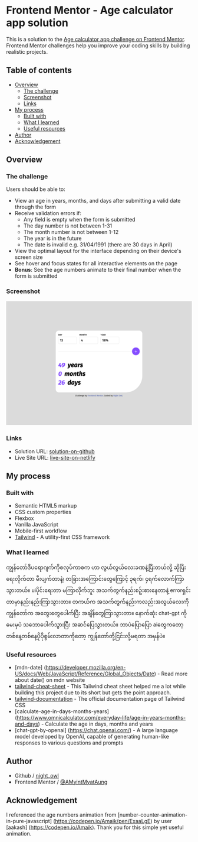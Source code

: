 # Frontend Mentor - Age calculator app solution

This is a solution to the [Age calculator app challenge on Frontend Mentor](https://www.frontendmentor.io/challenges/age-calculator-app-dF9DFFpj-Q). Frontend Mentor challenges help you improve your coding skills by building realistic projects. 

## Table of contents

- [Overview](#overview)
  - [The challenge](#the-challenge)
  - [Screenshot](#screenshot)
  - [Links](#links)
- [My process](#my-process)
  - [Built with](#built-with)
  - [What I learned](#what-i-learned)
  - [Useful resources](#useful-resources)
- [Author](#author)
- [Acknowledgement](#acknowledgement)

## Overview

### The challenge

Users should be able to:

- View an age in years, months, and days after submitting a valid date through the form
- Receive validation errors if:
  - Any field is empty when the form is submitted
  - The day number is not between 1-31
  - The month number is not between 1-12
  - The year is in the future
  - The date is invalid e.g. 31/04/1991 (there are 30 days in April)
- View the optimal layout for the interface depending on their device's screen size
- See hover and focus states for all interactive elements on the page
- **Bonus**: See the age numbers animate to their final number when the form is submitted

### Screenshot

![desktop-design](./design/desktop-design.png)

### Links

- Solution URL: [solution-on-github](https://github.com/AMyintMyatAung/Frontend-Mentor-Challenges/tree/main/age-calculator)
- Live Site URL: [live-site-on-netlify](https://preeminent-begonia-07fe3c.netlify.app/age-calculator/index.html)

## My process

### Built with

- Semantic HTML5 markup
- CSS custom properties
- Flexbox
- Vanilla JavaScript
- Mobile-first workflow
- [Tailwind](https://tailwindcss.com) - A utility-first CSS framework

### What I learned

ကျွန်တော်ဒီပရောဂျက်ကိုစလုပ်ကာစက ဟာ လွယ်လွယ်လေးခဏနဲ့ပြီးတယ်လို့ ဆိုပြီး ရေးလိုက်တာ မီးပျက်တာနဲ့၊ တခြားအကြောင်းတွေကြောင့် ၃ရက်၊ ၄ရက်လောက်ကြာသွားတယ်။ uiပိုင်းရေးတာ မကြာလိုက်ဘူး အသက်တွက်နည်းစဥ်းစားနေတာနဲ့ errorရှင်းတာမှာနည်းနည်းကြာသွားတာ။ တကယ်က အသက်တွက်နည်းကလည်းအလွယ်လေးကို ကျွန်တော်က အတွေးတွေပေါက်ပြီး အချိန်တွေကြာသွားတာ။ နောက်ဆုံး chat-gpt ကိုမေးမှပဲ သဘောပေါက်သွားပြီး အဆင်ပြေသွားတယ်။ ဘာပဲပြောပြော aiတွေကတော့ တစ်နေ့တစ်နေ့ပိုပိုစွမ်းလာတာကိုတော့ ကျွန်တော်တို့ငြင်းလို့မရတာ အမှန်ပဲ။

### Useful resources

- [mdn-date] (https://developer.mozilla.org/en-US/docs/Web/JavaScript/Reference/Global_Objects/Date) - Read more about date() on mdn website
- [tailwind-cheat-sheet](https://nerdcave.com/tailwind-cheat-sheet) - This Tailwind cheat sheet helped me a lot while building this project due to its short but gets the point approach.
- [tailwind-documentation](https://tailwindcss.com/docs/) - The official documentation page of Tailwind CSS
- [calculate-age-in-days-months-years] (https://www.omnicalculator.com/everyday-life/age-in-years-months-and-days) - Calculate the age in days, months and years
- [chat-gpt-by-openai] (https://chat.openai.com/) -  A large language model developed by OpenAI, capable of generating human-like responses to various questions and prompts

## Author

- Github / [night_owl](https://github.com/AMyintMyatAung)
- Frontend Mentor / [@AMyintMyatAung](https://www.frontendmentor.io/profile/AMyintMyatAung)

## Acknowledgement

I referenced the age numbers animation from [number-counter-animation-in-pure-javascript] (https://codepen.io/Amaik/pen/ExaaLgE) by user [aakash] (https://codepen.io/Amaik). Thank you for this simple yet useful animation.